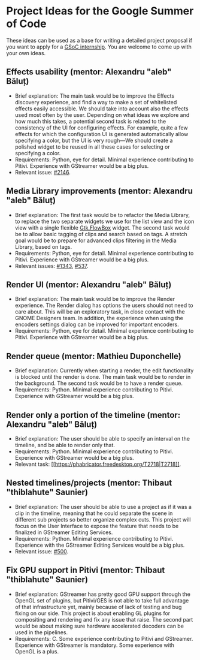 # Project Ideas for the Google Summer of Code

These ideas can be used as a base for writing a detailed project proposal if you want to apply for a [GSoC internship](Google_Summer_of_Code.md). You are welcome to come up with your own ideas.

## Effects usability (mentor: Alexandru "aleb" Băluț)
 * Brief explanation: The main task would be to improve the Effects discovery experience, and find a way to make a set of whitelisted effects easily accessible. We should take into account also the effects used most often by the user. Depending on what ideas we explore and how much this takes, a potential second task is related to the consistency of the UI for configuring effects. For example, quite a few effects for which the configuration UI is generated automatically allow specifying a color, but the UI is very rough—We should create a polished widget to be reused in all these cases for selecting or specifying a color.
 * Requirements: Python, eye for detail. Minimal experience contributing to Pitivi. Experience with GStreamer would be a big plus.
 * Relevant issue: [#2146](https://gitlab.gnome.org/GNOME/pitivi/issues/2146).

## Media Library improvements (mentor: Alexandru "aleb" Băluț)
 * Brief explanation: The first task would be to refactor the Media Library, to replace the two separate widgets we use for the list view and the icon view with a single flexible [Gtk.FlowBox](https://lazka.github.io/pgi-docs/#Gtk-3.0/classes/FlowBox.html#Gtk.FlowBox) widget. The second task would be to allow basic tagging of clips and search based on tags. A stretch goal would be to prepare for advanced clips filtering in the Media Library, based on tags.
 * Requirements: Python, eye for detail. Minimal experience contributing to Pitivi. Experience with GStreamer would be a big plus.
 * Relevant issues: [#1343](https://gitlab.gnome.org/GNOME/pitivi/issues/1343), [#537](https://gitlab.gnome.org/GNOME/pitivi/issues/537).

## Render UI (mentor: Alexandru "aleb" Băluț)
 * Brief explanation: The main task would be to improve the Render experience. The Render dialog has options the users should not need to care about. This will be an exploratory task, in close contact with the GNOME Designers team. In addition, the experience when using the encoders settings dialog can be improved for important encoders.
 * Requirements: Python, eye for detail. Minimal experience contributing to Pitivi. Experience with GStreamer would be a big plus.

## Render queue (mentor: Mathieu Duponchelle)
 * Brief explanation: Currently when starting a render, the edit functionality is blocked until the render is done. The main task would be to render in the background. The second task would be to have a render queue.
 * Requirements: Python. Minimal experience contributing to Pitivi. Experience with GStreamer would be a big plus.

## Render only a portion of the timeline (mentor: Alexandru "aleb" Băluț)
 * Brief explanation: The user should be able to specify an interval on the timeline, and be able to render only that.
 * Requirements: Python. Minimal experience contributing to Pitivi. Experience with GStreamer would be a big plus.
 * Relevant task: [[https://phabricator.freedesktop.org/T2718|T2718]].

## Nested timelines/projects (mentor: Thibaut "thiblahute" Saunier)
 * Brief explanation: The user should be able to use a project as if it was a clip in the timeline, meaning that he could separate the scene in different sub projects so better organize complex cuts. This project will focus on the User Interface to expose the feature that needs to be finalized in GStreamer Editing Services.
 * Requirements: Python. Minimal experience contributing to Pitivi. Experience with the GStreamer Editing Services would be a big plus.
 * Relevant issue: [#500](https://gitlab.gnome.org/GNOME/pitivi/issues/500).

## Fix GPU support in Pitivi (mentor: Thibaut "thiblahute" Saunier)
 * Brief explanation: GStreamer has pretty good GPU support through the OpenGL set of plugins, but Pitivi/GES is not able to take full advantage of that infrastructure yet, mainly because of lack of testing and bug fixing on our side. This project is about enabling GL plugins for compositing and rendering and fix any issue that raise. The second part would be about making sure hardware accelerated decoders can be used in the pipelines.
 * Requirements: C. Some experience contributing to Pitivi and GStreamer.  Experience with GStreamer is mandatory.  Some experience with OpenGL is a plus.
